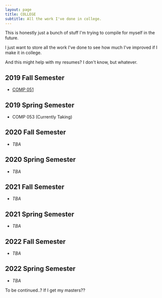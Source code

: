 ```yaml
---
layout: page
title: COLLEGE
subtitle: All the work I've done in college.
---
```


This is honestly just a bunch of stuff I'm trying to compile for myself in the future.

I just want to store all the work I've done to see how much I've improved if I make it in college.

And this might help with my resumes? I don't know, but whatever.


## **2019 Fall Semester**
- [COMP 051](https://ambamore2000.github.io/COMP051/)

## **2019 Spring Semester**
- COMP 053 (Currently Taking)

## **2020 Fall Semester**
- _TBA_

## **2020 Spring Semester**
- _TBA_

## **2021 Fall Semester**
- _TBA_

## **2021 Spring Semester**
- _TBA_

## **2022 Fall Semester**
- _TBA_

## **2022 Spring Semester**
- _TBA_


To be continued..? If I get my masters??
